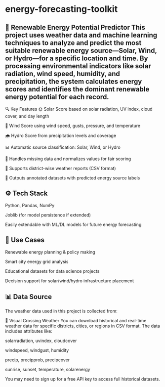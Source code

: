 # energy-forecasting-toolkit
🌿 Renewable Energy Potential Predictor
This project uses weather data and machine learning techniques to analyze and predict the most suitable renewable energy source—Solar, Wind, or Hydro—for a specific location and time. By processing environmental indicators like solar radiation, wind speed, humidity, and precipitation, the system calculates energy scores and identifies the dominant renewable energy potential for each record.
--------------------------------------------------------------------------
🔍 Key Features
🌞 Solar Score based on solar radiation, UV index, cloud cover, and day length

💨 Wind Score using wind speed, gusts, pressure, and temperature

🌧️ Hydro Score from precipitation levels and coverage

📊 Automatic source classification: Solar, Wind, or Hydro

🧹 Handles missing data and normalizes values for fair scoring

📁 Supports district-wise weather reports (CSV format)

💾 Outputs annotated datasets with predicted energy source labels

⚙️ Tech Stack
------------------------------------------------------------------------
Python, Pandas, NumPy

Joblib (for model persistence if extended)

Easily extendable with ML/DL models for future energy forecasting

📌 Use Cases
------------------------------------------------------------------------
Renewable energy planning & policy making

Smart city energy grid analysis

Educational datasets for data science projects

Decision support for solar/wind/hydro infrastructure placement

📊 Data Source
---------------------------------------------------------------------------
The weather data used in this project is collected from:

🔗 Visual Crossing Weather
You can download historical and real-time weather data for specific districts, cities, or regions in CSV format. The data includes attributes like:

solarradiation, uvindex, cloudcover

windspeed, windgust, humidity

precip, precipprob, precipcover

sunrise, sunset, temperature, solarenergy

You may need to sign up for a free API key to access full historical datasets.


